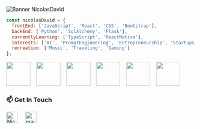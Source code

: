 
![Banner NicolasDavid](https://user-images.githubusercontent.com/116603604/219530412-9cac266a-6279-476b-823b-88db99878c17.png)
```javascript
const nicolasDavid = {
  frontEnd: ['JavaScript', 'React', 'CSS', 'Bootstrap'],
  backEnd: ['Python', 'SqlAlchemy', 'Flask'],
  currentlyLearning: ['TypeScript', 'ReactNative'],
  interests: ['AI', 'PromptEngineering', 'Entrepreneurship', 'Startups', 'Astronomy', 'Science'],
  recreation: ['Music', 'Traveling', 'Gaming']
};
```
<img height="64px" src="https://cdn.svgporn.com/logos/javascript.svg">&nbsp;&nbsp;&nbsp;&nbsp;<img height="64px" src="https://cdn.svgporn.com/logos/python.svg">&nbsp;&nbsp;&nbsp;&nbsp;<img height="64px" src="https://cdn.svgporn.com/logos/git-icon.svg">&nbsp;&nbsp;&nbsp;&nbsp;<img height="64px" src="https://cdn.svgporn.com/logos/visual-studio-code.svg">&nbsp;&nbsp;&nbsp;&nbsp;<img height="64px" src="https://cdn.svgporn.com/logos/firebase.svg">&nbsp;&nbsp;&nbsp;&nbsp;<img height="64px" src="https://cdn.svgporn.com/logos/bootstrap.svg">


### 📫 Get In Touch
<a href="https://www.linkedin.com/in/nicolasdavidlopez/"><img src="https://www.vectorlogo.zone/logos/linkedin/linkedin-icon.svg" width="30px" alt="Nicolas David linkedin"></a>
&nbsp; &nbsp;
<a href="mailto:nicolasdl99@gmail.com"><img src="https://www.vectorlogo.zone/logos/gmail/gmail-icon.svg" width="30px" alt="mail"></a> 
&nbsp; &nbsp;
